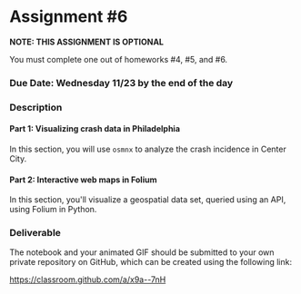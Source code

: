 # Assignment #6

**NOTE: THIS ASSIGNMENT IS OPTIONAL**

You must complete one out of homeworks #4, #5, and #6.

### Due Date: Wednesday 11/23 by the end of the day

### Description

#### Part 1: Visualizing crash data in Philadelphia

In this section, you will use `osmnx` to analyze the crash incidence in Center
City.

#### Part 2: Interactive web maps in Folium

In this section, you'll visualize a geospatial data set, queried using an API,
using Folium in Python.

### Deliverable

The notebook and your animated GIF should be submitted to your own private
repository on GitHub, which can be created using the following link:

https://classroom.github.com/a/x9a--7nH
